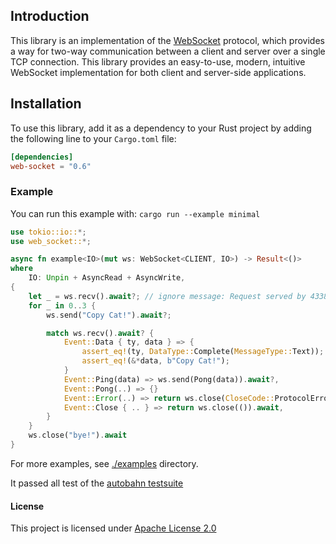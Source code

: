 ## Introduction

This library is an implementation of the [WebSocket](https://en.wikipedia.org/wiki/WebSocket) protocol, which provides a way for two-way communication between a client and server over a single TCP connection. This library provides an easy-to-use, modern, intuitive WebSocket implementation for both client and server-side applications.

## Installation

To use this library, add it as a dependency to your Rust project by adding the following line to your `Cargo.toml` file:

```toml
[dependencies]
web-socket = "0.6"
```

### Example

You can run this example with: `cargo run --example minimal`

```rust no_run
use tokio::io::*;
use web_socket::*;

async fn example<IO>(mut ws: WebSocket<CLIENT, IO>) -> Result<()>
where
    IO: Unpin + AsyncRead + AsyncWrite,
{
    let _ = ws.recv().await?; // ignore message: Request served by 4338e324
    for _ in 0..3 {
        ws.send("Copy Cat!").await?;

        match ws.recv().await? {
            Event::Data { ty, data } => {
                assert_eq!(ty, DataType::Complete(MessageType::Text));
                assert_eq!(&*data, b"Copy Cat!");
            }
            Event::Ping(data) => ws.send(Pong(data)).await?,
            Event::Pong(..) => {}
            Event::Error(..) => return ws.close(CloseCode::ProtocolError).await,
            Event::Close { .. } => return ws.close(()).await,
        }
    }
    ws.close("bye!").await
}
```

For more examples, see [./examples](https://github.com/nurmohammed840/websocket.rs/tree/master/examples) directory.

It passed all test of the [autobahn testsuite](https://github.com/crossbario/autobahn-testsuite)

#### License

This project is licensed under [Apache License 2.0](https://github.com/nurmohammed840/websocket.rs/blob/master/LICENSE)
